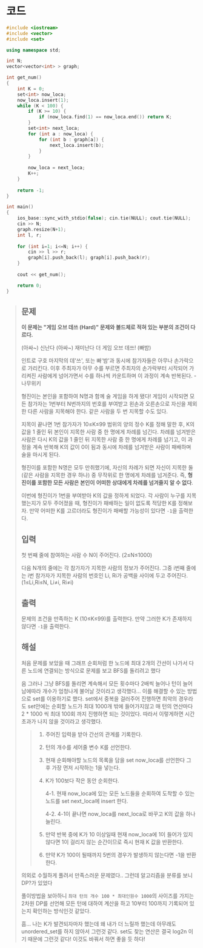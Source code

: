 # 코드

```c++
#include <iostream>
#include <vector>
#include <set>

using namespace std;

int N;
vector<vector<int> > graph;

int get_num()
{
    int K = 0;
    set<int> now_loca;
    now_loca.insert(1);
    while (K < 100) {
        if (K >= 10) {
            if (now_loca.find(1) == now_loca.end()) return K;
        }
        set<int> next_loca;
        for (int a : now_loca) {
            for (int b : graph[a]) {
                next_loca.insert(b);
            }
        }
        
        now_loca = next_loca;
        K++;
    }
    
    return -1;
}

int main()
{
    ios_base::sync_with_stdio(false); cin.tie(NULL); cout.tie(NULL);
    cin >> N;
    graph.resize(N+1);
    int l, r;
    
    for (int i=1; i<=N; i++) {
        cin >> l >> r;
        graph[i].push_back(l); graph[i].push_back(r);
    }
    
    cout << get_num();

    return 0;
}

```



> ## 문제
>
> **이 문제는 "게임 오브 데쓰 (Hard)" 문제와 볼드체로 적혀 있는 부분의 조건이 다르다.**
>
> (아싸~) 신난다 (아싸~) 재미난다 더 게임 오브 데쓰! (빠밤)
>
> 인트로 구호 마지막의 데'쓰', 또는 빠'밤'과 동시에 참가자들은 아무나 손가락으로 가리킨다. 이후 주최자가 아무 수를 부르면 주최자의 손가락부터 시작되어 가리켜진 사람에게 넘어가면서 수를 하나씩 카운트하며 이 과정이 계속 반복된다. - 나무위키
>
> 형진이는 본인을 포함하여 N명과 함께 술 게임을 하게 됐다! 게임이 시작되면 모든 참가자는 1번부터 N번까지의 번호를 부여받고 왼손과 오른손으로 자신을 제외한 다른 사람을 지목해야 한다. 같은 사람을 두 번 지목할 수도 있다.
>
> 지목이 끝나면 1번 참가자가 10≤K≤99 범위의 양의 정수 K를 정해 말한 후, K의 값을 1 줄인 뒤 본인이 지목한 사람 중 한 명에게 차례를 넘긴다. 차례를 넘겨받은 사람은 다시 K의 값을 1 줄인 뒤 지목한 사람 중 한 명에게 차례를 넘기고, 이 과정을 계속 반복해 K의 값이 0이 됨과 동시에 차례를 넘겨받은 사람이 패배하며 술을 마시게 된다.
>
> 형진이를 포함한 N명은 모두 만취했기에, 자신의 차례가 되면 자신이 지목한 둘 (같은 사람을 지목한 경우 하나) 중 무작위로 한 명에게 차례를 넘겨준다. 즉, **형진이를 포함한 모든 사람은 본인이** **어떠한 상대에게 차례를 넘겨줄지 알 수 없다**.
>
> 이번에 형진이가 1번을 부여받아 K의 값을 정하게 되었다. 각 사람이 누구를 지목했는지가 모두 주어졌을 때, 형진이가 패배하는 일이 없도록 적당한 K를 정해보자. 만약 어떠한 K를 고르더라도 형진이가 패배할 가능성이 있다면 `-1`을 출력한다.
>
> ## 입력
>
> 첫 번째 줄에 참여하는 사람 수 N이 주어진다. (2≤N≤1000)
>
> 다음 N개의 줄에는 각 참가자가 지목한 사람의 정보가 주어진다. 그중 i번째 줄에는 i번 참가자가 지목한 사람의 번호인 Li, Ri가 공백을 사이에 두고 주어진다. (1≤Li,Ri≤N, Li≠i, Ri≠i)
>
> ## 출력
>
> 문제의 조건을 만족하는 K (10≤K≤99)를 출력한다. 만약 그러한 K가 존재하지 않다면 `-1`을 출력한다.
>
> ## 해설
>
> 처음 문제를 보았을 때 그래프 순회처럼 한 노드에 최대 2개의 간선이 나가서 다른 노드에 연결되는 방식으로 문제를 보고 BFS를 돌리려고 했다
>
> 음 그러나 그냥 BFS를 돌리면 계속해서 모든 횟수마다 2배씩 늘어나 턴이 늘어남에따라 개수가 엄청나게 불어날 것이라고 생각했다... 이를 해결할 수 있는 방법으로 set를 이용하기로 했다. set에서 중복을 걸러주어 진행하면 최악의 경우라도 set안에는 순회할 노드가 최대 1000개 밖에 들어가지않고 매 턴의 연산마다 2 * 1000 씩 최대 100회 까지 진행하면 되는 것이었다. 따라서 이렇게하면 시간초과가 나지 않을 것이라고 생각했다.
>
> > 1. 주어진 입력을 받아 간선의 관계를 기록한다.
>>
> > 2. 턴의 개수를 세어줄 변수 K를 선언한다.
>>
> > 3. 현재 순회해야할 노드의 목록을 담을 set now_loca를 선언한다 그 후 가장 먼저 시작하는 1을 넣는다.
>>
> > 4. K가 100보다 작은 동안 순회한다. 
>>
> >    4-1. 현재 now_loca에 있는 모든 노드들을 순회하여 도착할 수 있는 노드를 set next_loca에 insert 한다.
>>
> >    4-2. 4-1이 끝나면 now_loca를 next_loca로 바꾸고 K의 값을 하나 늘린다.
>>
> > 5. 만약 반복 중에 K가 10 이상일때 현재 now_loca에 1이 들어가 있지 않다면 1이 걸리지 않는 순간이므로 즉시 현재 K 값을 반환한다.
>>
> > 6. 만약 K가 100이 될때까지 5번의 경우가 발생하지 않는다면 -1을 반환한다.
> 
> 의외로 수월하게 풀려서 만족스러운 문제였다.. 그런데 알고리즘을 분류를 보니 DP?가 있었다
> 
> 풀이방법을 보아하니 `최대 턴의 개수 100 * 최대인원수 1000`의 사이즈를 가지는 2차원 DP를 선언해 모든 턴에 대하여 계산을 하고 10부터 100까지 기록되어 있는지 확인하는 방식인것 같았다.
> 
> 흠... 나는 K가 발견되자마자 했는데 왜 내가 더 느릴까 했는데 아무래도 unordered_set를 하지 않아서 그런것 같다. set도 찾는 연산은 결국 log2n 이기 때문에 그런것 같다! 이것도 바꿔서 하면 좋을 듯 하다!
